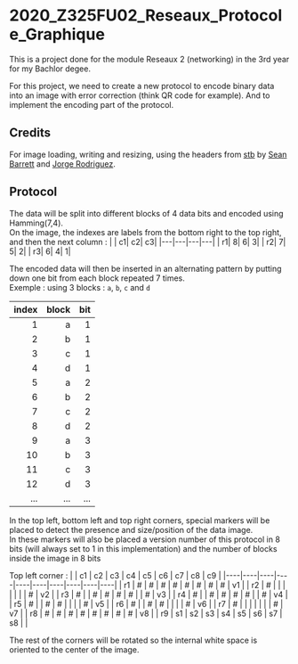 # 2020_Z325FU02_Reseaux_Protocole_Graphique
This is a project done for the module Reseaux 2 (networking) in the 3rd year for my Bachlor degee.

For this project, we need to create a new protocol to encode binary data into an image with error correction (think QR code for example). And to implement the encoding part of the protocol.

## Credits
For image loading, writing and resizing, using the headers from [stb](https://github.com/nothings/stb) by [Sean Barrett](https://github.com/nothings) and [Jorge Rodriguez](https://github.com/BSVino).  

## Protocol
The data will be split into different blocks of 4 data bits and encoded using Hamming(7,4).  
On the image, the indexes are labels from the bottom right to the top right, and then the next column :
|   | c1| c2| c3|
|---|---|---|---|
| r1|  8|  6|  3|
| r2|  7|  5|  2|
| r3|  6|  4|  1|

The encoded data will then be inserted in an alternating pattern by putting down one bit from each block repeated 7 times.  
Exemple : using 3 blocks : `a`, `b`, `c` and `d`

|index|block| bit |
|----:|----:|----:|
|    1|    a|    1|
|    2|    b|    1|
|    3|    c|    1|
|    4|    d|    1|
|    5|    a|    2|
|    6|    b|    2|
|    7|    c|    2|
|    8|    d|    2|
|    9|    a|    3|
|   10|    b|    3|
|   11|    c|    3|
|   12|    d|    3|
| ... | ... | ... |

In the top left, bottom left and top right corners, special markers will be placed to detect the presence and size/position of the data image.  
In these markers will also be placed a version number of this protocol in 8 bits (will always set to 1 in this implementation) and the number of blocks inside the image in 8 bits

Top left corner :
|    | c1 | c2 | c3 | c4 | c5 | c6 | c7 | c8 | c9 |
|----|----|----|----|----|----|----|----|----|----|
| r1 |  # |  # |  # |  # |  # |  # |  # |  # | v1 |
| r2 |  # |    |    |    |    |    |    |  # | v2 |
| r3 |  # |    |  # |  # |  # |  # |    |  # | v3 |
| r4 |  # |    |  # |  # |  # |  # |    |  # | v4 |
| r5 |  # |    |  # |  # |    |    |    |  # | v5 |
| r6 |  # |    |  # |  # |    |    |    |  # | v6 |
| r7 |  # |    |    |    |    |    |    |  # | v7 |
| r8 |  # |  # |  # |  # |  # |  # |  # |  # | v8 |
| r9 | s1 | s2 | s3 | s4 | s5 | s6 | s7 | s8 |    |

The rest of the corners will be rotated so the internal white space is oriented to the center of the image.
